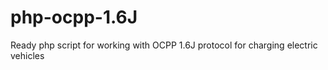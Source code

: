 # php-ocpp-1.6J
Ready php script for working with OCPP 1.6J protocol for charging electric vehicles
